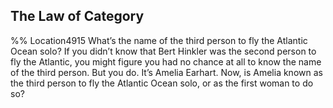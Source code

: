 ## The Law of Category 
%% Location4915 
What’s the name of the third person to fly the Atlantic Ocean solo? If you didn’t know that Bert Hinkler was the second person to fly the Atlantic, you might figure you had no chance at all to know the name of the third person. But you do. It’s Amelia Earhart. Now, is Amelia known as the third person to fly the Atlantic Ocean solo, or as the first woman to do so?